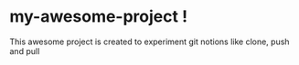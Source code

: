 # my-awesome-project !

This awesome project is created to experiment git notions like clone, push and pull
